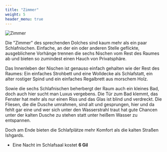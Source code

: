 ```yaml
---
title: "Zimmer"
weight: 5
header_menu: true
---
```


![Zimmer](images/banner/960x320_Rooms.png)

Die "Zimmer" des sprechenden Dolches sind kaum mehr als ein paar Schlafnischen. Einfache, an der ein oder anderen Stelle geflickte, ausgeblichene Vorhänge trennen die sechs Nischen vom Rest des Raumes ab und bieten so zumindest einen Hauch von Privatsphäre.

Das Innenleben der Nischen ist genauso einfach gehalten wie der Rest des Raumes: Ein einfaches Strohbett und eine Wolldecke als Schlafstatt, ein alter rostiger Spind und ein einfaches Regalbrett aus morschem Holz.

Sowie die sechs Schlafnischen beherbergt der Raum auch ein kleines Bad, doch auch hier sucht man Luxus vergebens. Die Tür zum Bad klemmt, das Fenster hat mehr als nur einen Riss und das Glas ist blind und verdreckt. Die Fliesen, die die Dusche umrahmen, sind alt und gesprungen, hier und da fehlt gar eine und wer sich unter den Wasserstrahl traut hat gute Chancen unter der kalten Dusche zu stehen statt unter heißem Wasser zu entspannen.

Doch am Ende bieten die Schlafplätze mehr Komfort als die kalten Straßen Ishgards.

* Eine Nacht im Schlafsaal kostet **6 Gil**